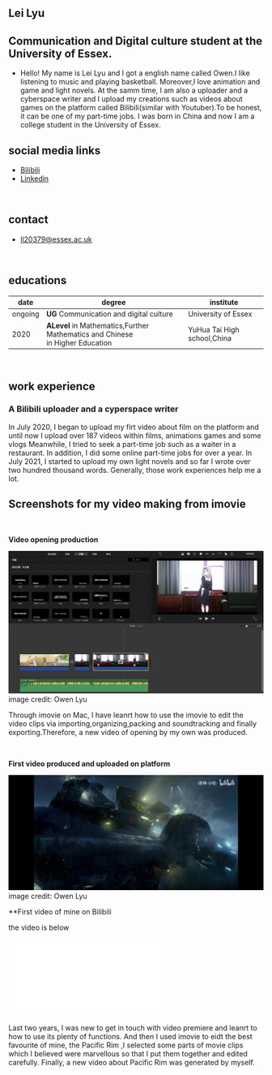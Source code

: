 

## Lei Lyu
## Communication and Digital culture student at the University of Essex.
- Hello! My name is Lei Lyu and I got a english name called Owen.I like listening to music and playing basketball. Moreover,I love animation and game and light novels. At the samm time, I am also a uploader and a cyberspace writer and I upload my creations such as videos about games on the platform called Bilibili(similar with Youtuber).To be honest, it can be one of my part-time jobs. I was born in China and now I am a college student in the University of Essex.

## social media links
- [Bilibili](https://space.bilibili.com/387526484)
- [Linkedin](https://www.linkedin.com/in/lei-lyu-0913b6228)

<br>

## contact
- ll20379@essex.ac.uk

<br>


## educations

| date | degree | institute |
--- | --- | ---
|ongoing|**UG** Communication and digital culture |University of Essex|
| 2020 | **ALevel** in Mathematics,Further Mathematics and Chinese <br> in Higher Education | YuHua Tai High school,China|

<br>

## work experience
### A Bilibili uploader and a cyperspace writer
In July 2020, I began to upload my firt video about film on the platform and until now I upload over 187 videos within films, animations games and some vlogs Meanwhile, I tried to seek a part-time job such as a waiter in a restaurant. In addition, I did some online part-time jobs for over a year. In July 2021, I started to upload my own light novels and so far I wrote over two hundred thousand words. Generally, those work experiences help me a lot.

## Screenshots for my video making from imovie

<br>

**Video opening production**

![image](screenshots/premiere%20for%20my%20video%20op.png)
image credit: Owen Lyu
<br>

Through imovie on Mac, I have leanrt how to use the imovie to edit the video clips via importing,organizing,packing and soundtracking and finally exporting.Therefore, a new video of opening by my own was produced. 

<br>

**First video produced and uploaded on platform**

![image](assets/img/Screenshot_2022-01-13-08-37-15-277_tv.danmaku.bil.jpg)
image credit: Owen Lyu
<br>

**First video of mine on Bilibili

the video is below


<iframe src="//player.bilibili.com/player.html?aid=796154429&bvid=BV1bC4y187BG&cid=207899273&page=1" scrolling="no" border="0" frameborder="no" framespacing="0" allowfullscreen="true"> </iframe>

Last two years, I was new to get in touch with video premiere and leanrt to how to use its plenty of functions. And then I used imovie to eidt the best favourite of mine, the Pacific Rim ,I selected some parts of movie clips which I believed were marvellous so that I put them together and edited carefully. Finally, a new video about Pacific Rim was generated by myself. 

<br>

